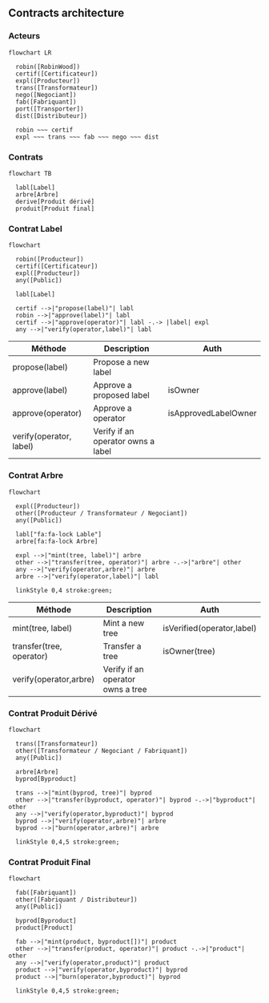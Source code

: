 ## Contracts architecture

### Acteurs

```mermaid
flowchart LR

  robin([RobinWood])
  certif([Certificateur])
  expl([Producteur])
  trans([Transformateur])
  nego([Negociant])
  fab([Fabriquant])
  port([Transporter])
  dist([Distributeur])

  robin ~~~ certif
  expl ~~~ trans ~~~ fab ~~~ nego ~~~ dist

```

### Contrats

```mermaid
flowchart TB

  labl[Label]
  arbre[Arbre]
  derive[Produit dérivé]
  produit[Produit final]

```

### Contrat Label

```mermaid
flowchart

  robin([Producteur])
  certif([Certificateur])
  expl([Producteur])
  any([Public])

  labl[Label]

  certif -->|"propose(label)"| labl
  robin -->|"approve(label)"| labl
  certif -->|"approve(operator)"| labl -.-> |label| expl
  any -->|"verify(operator,label)"| labl

```

| Méthode                 | Description                        | Auth                 |
| ----------------------- | ---------------------------------- | -------------------- |
| propose(label)          | Propose a new label                |                      |
| approve(label)          | Approve a proposed label           | isOwner              |
| approve(operator)       | Approve a operator                 | isApprovedLabelOwner |
| verify(operator, label) | Verify if an operator owns a label |                      |

### Contrat Arbre

```mermaid
flowchart

  expl([Producteur])
  other([Producteur / Transformateur / Negociant])
  any([Public])

  labl["fa:fa-lock Lable"]
  arbre[fa:fa-lock Arbre]

  expl -->|"mint(tree, label)"| arbre
  other -->|"transfer(tree, operator)"| arbre -.->|"arbre"| other
  any -->|"verify(operator,arbre)"| arbre
  arbre -->|"verify(operator,label)"| labl

  linkStyle 0,4 stroke:green;

```

| Méthode                  | Description                       | Auth                       |
| ------------------------ | --------------------------------- | -------------------------- |
| mint(tree, label)        | Mint a new tree                   | isVerified(operator,label) |
| transfer(tree, operator) | Transfer a tree                   | isOwner(tree)              |
| verify(operator,arbre)   | Verify if an operator owns a tree |                            |

### Contrat Produit Dérivé

```mermaid
flowchart

  trans([Transformateur])
  other([Transformateur / Negociant / Fabriquant])
  any([Public])

  arbre[Arbre]
  byprod[Byproduct]

  trans -->|"mint(byprod, tree)"| byprod
  other -->|"transfer(byproduct, operator)"| byprod -.->|"byproduct"| other
  any -->|"verify(operator,byproduct)"| byprod
  byprod -->|"verify(operator,arbre)"| arbre
  byprod -->|"burn(operator,arbre)"| arbre

  linkStyle 0,4,5 stroke:green;

```

### Contrat Produit Final

```mermaid
flowchart

  fab([Fabriquant])
  other([Fabriquant / Distributeur])
  any([Public])

  byprod[Byproduct]
  product[Product]

  fab -->|"mint(product, byproduct[])"| product
  other -->|"transfer(product, operator)"| product -.->|"product"| other
  any -->|"verify(operator,product)"| product
  product -->|"verify(operator,byproduct)"| byprod
  product -->|"burn(operator,byproduct)"| byprod

  linkStyle 0,4,5 stroke:green;

```
